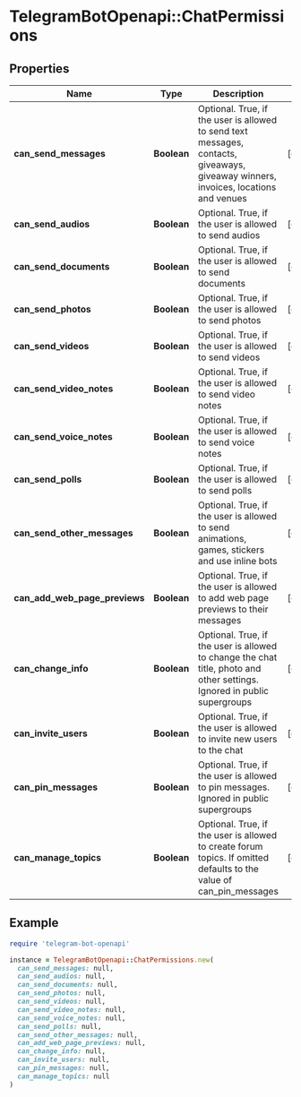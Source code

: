 # TelegramBotOpenapi::ChatPermissions

## Properties

| Name | Type | Description | Notes |
| ---- | ---- | ----------- | ----- |
| **can_send_messages** | **Boolean** | Optional. True, if the user is allowed to send text messages, contacts, giveaways, giveaway winners, invoices, locations and venues | [optional] |
| **can_send_audios** | **Boolean** | Optional. True, if the user is allowed to send audios | [optional] |
| **can_send_documents** | **Boolean** | Optional. True, if the user is allowed to send documents | [optional] |
| **can_send_photos** | **Boolean** | Optional. True, if the user is allowed to send photos | [optional] |
| **can_send_videos** | **Boolean** | Optional. True, if the user is allowed to send videos | [optional] |
| **can_send_video_notes** | **Boolean** | Optional. True, if the user is allowed to send video notes | [optional] |
| **can_send_voice_notes** | **Boolean** | Optional. True, if the user is allowed to send voice notes | [optional] |
| **can_send_polls** | **Boolean** | Optional. True, if the user is allowed to send polls | [optional] |
| **can_send_other_messages** | **Boolean** | Optional. True, if the user is allowed to send animations, games, stickers and use inline bots | [optional] |
| **can_add_web_page_previews** | **Boolean** | Optional. True, if the user is allowed to add web page previews to their messages | [optional] |
| **can_change_info** | **Boolean** | Optional. True, if the user is allowed to change the chat title, photo and other settings. Ignored in public supergroups | [optional] |
| **can_invite_users** | **Boolean** | Optional. True, if the user is allowed to invite new users to the chat | [optional] |
| **can_pin_messages** | **Boolean** | Optional. True, if the user is allowed to pin messages. Ignored in public supergroups | [optional] |
| **can_manage_topics** | **Boolean** | Optional. True, if the user is allowed to create forum topics. If omitted defaults to the value of can_pin_messages | [optional] |

## Example

```ruby
require 'telegram-bot-openapi'

instance = TelegramBotOpenapi::ChatPermissions.new(
  can_send_messages: null,
  can_send_audios: null,
  can_send_documents: null,
  can_send_photos: null,
  can_send_videos: null,
  can_send_video_notes: null,
  can_send_voice_notes: null,
  can_send_polls: null,
  can_send_other_messages: null,
  can_add_web_page_previews: null,
  can_change_info: null,
  can_invite_users: null,
  can_pin_messages: null,
  can_manage_topics: null
)
```

